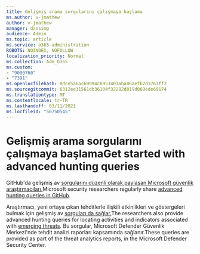 ```yaml
---
title: Gelişmiş arama sorgularını çalışmaya başlama
ms.author: v-jmathew
author: v-jmathew
manager: dansimp
audience: Admin
ms.topic: article
ms.service: o365-administration
ROBOTS: NOINDEX, NOFOLLOW
localization_priority: Normal
ms.collection: Adm_O365
ms.custom:
- "9000760"
- "7391"
ms.openlocfilehash: 0dce5a6ac69994c8953401aba06aefb2d3761ff2
ms.sourcegitcommit: 6312ee31561db36104f32282d019d069ede69174
ms.translationtype: MT
ms.contentlocale: tr-TR
ms.lasthandoff: 03/11/2021
ms.locfileid: "50750545"
---
```

# <a name="get-started-with-advanced-hunting-queries"></a><span data-ttu-id="434c9-102">Gelişmiş arama sorgularını çalışmaya başlama</span><span class="sxs-lookup"><span data-stu-id="434c9-102">Get started with advanced hunting queries</span></span>

<span data-ttu-id="434c9-103">GitHub'da gelişmiş av [sorgularını düzenli olarak paylaşan Microsoft güvenlik araştırmacıları.](https://go.microsoft.com/fwlink/?linkid=2144624)</span><span class="sxs-lookup"><span data-stu-id="434c9-103">Microsoft security researchers regularly share [advanced hunting queries in GitHub](https://go.microsoft.com/fwlink/?linkid=2144624).</span></span>

<span data-ttu-id="434c9-104">Araştırmacı, yeni ortaya çıkan tehditlerle ilişkili etkinlikleri ve göstergeleri bulmak için gelişmiş av [sorguları da sağlar.](https://go.microsoft.com/fwlink/?linkid=2145808)</span><span class="sxs-lookup"><span data-stu-id="434c9-104">The researchers also provide advanced hunting queries for locating activities and indicators associated with [emerging threats](https://go.microsoft.com/fwlink/?linkid=2145808).</span></span> <span data-ttu-id="434c9-105">Bu sorgular, Microsoft Defender Güvenlik Merkezi'nde tehdit analizi raporları kapsamında sağlanır.</span><span class="sxs-lookup"><span data-stu-id="434c9-105">These queries are provided as part of the threat analytics reports, in the Microsoft Defender Security Center.</span></span>
